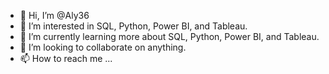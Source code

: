 - 👋 Hi, I’m @Aly36
- 👀 I’m interested in SQL, Python, Power BI, and Tableau.
- 🌱 I’m currently learning more about SQL, Python, Power BI, and Tableau.
- 💞️ I’m looking to collaborate on anything.
- 📫 How to reach me ...

<!---
Aly36/Aly36 is a ✨ special ✨ repository because its `README.md` (this file) appears on your GitHub profile.
You can click the Preview link to take a look at your changes.
--->
